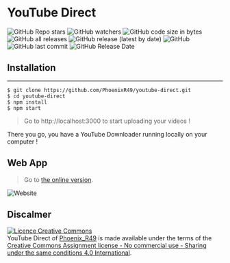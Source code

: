 # YouTube Direct
![GitHub Repo stars](https://img.shields.io/github/stars/PhoenixR49/youtube-direct)
![GitHub watchers](https://img.shields.io/github/watchers/PhoenixR49/youtube-direct)
![GitHub code size in bytes](https://img.shields.io/github/languages/code-size/PhoenixR49/youtube-direct)
![GitHub all releases](https://img.shields.io/github/downloads/PhoenixR49/youtube-direct/total)
![GitHub release (latest by date)](https://img.shields.io/github/downloads/PhoenixR49/youtube-direct/latest/total)
![GitHub](https://img.shields.io/github/license/PhoenixR49/youtube-direct)
![GitHub last commit](https://img.shields.io/github/last-commit/PhoenixR49/youtube-direct)
![GitHub Release Date](https://img.shields.io/github/release-date/PhoenixR49/youtube-direct)

## Installation
***
```
$ git clone https://github.com/PhoenixR49/youtube-direct.git
$ cd youtube-direct 
$ npm install
$ npm start
```
> Go to http://localhost:3000 to start uploading your videos !

There you go, you have a YouTube Downloader running locally on your computer !

## Web App
> Go to [the online version](https://youtube-direct.vercel.app/).

![Website](https://img.shields.io/website?url=https%3A%2F%2Fyoutube-direct.vercel.app)
## Discalmer
<a rel="license" href="http://creativecommons.org/licenses/by-nc-sa/4.0/"><img alt="Licence Creative Commons" style="border-width:0" src="https://i.creativecommons.org/l/by-nc-sa/4.0/88x31.png" /></a><br /><span xmlns:dct="http://purl.org/dc/terms/" property="dct:title">YouTube Direct</span> of <a xmlns:cc="http://creativecommons.org/ns#" href="https://youtube-direct.vercel.app/" property="cc:attributionName" rel="cc:attributionURL">Phoenix_R49</a> is made available under the terms of the <a rel="license" href="http://creativecommons.org/licenses/by-nc-sa/4.0/">Creative Commons Assignment license - No commercial use - Sharing under the same conditions 4.0 International</a>.